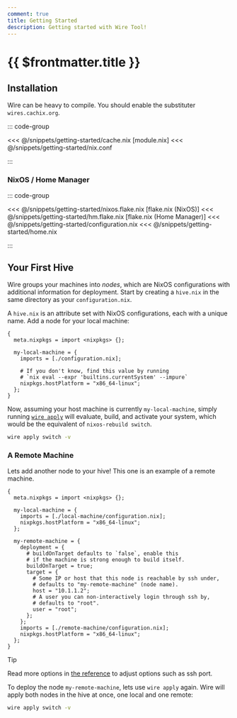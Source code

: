 ```yaml
---
comment: true
title: Getting Started
description: Getting started with Wire Tool!
---
```


# {{ $frontmatter.title }}

## Installation

Wire can be heavy to compile. You should enable the substituter `wires.cachix.org`.

::: code-group

<<< @/snippets/getting-started/cache.nix [module.nix]
<<< @/snippets/getting-started/nix.conf

:::

### NixOS / Home Manager

::: code-group

<<< @/snippets/getting-started/nixos.flake.nix [flake.nix (NixOS)]
<<< @/snippets/getting-started/hm.flake.nix [flake.nix (Home Manager)]
<<< @/snippets/getting-started/configuration.nix
<<< @/snippets/getting-started/home.nix

:::

## Your First Hive

Wire groups your machines into _nodes_, which are NixOS configurations with
additional information for deployment. Start by creating a `hive.nix` in the same directory as your
`configuration.nix`.

A `hive.nix` is an attribute set with NixOS configurations, each with a unique
name. Add a node for your local machine:

```nix:line-numbers [hive.nix]
{
  meta.nixpkgs = import <nixpkgs> {};

  my-local-machine = {
    imports = [./configuration.nix];

    # If you don't know, find this value by running
    # `nix eval --expr 'builtins.currentSystem' --impure`
    nixpkgs.hostPlatform = "x86_64-linux";
  };
}
```

Now, assuming your host machine is currently `my-local-machine`, simply running
[`wire apply`](/reference/cli.html#wire-apply) will evaluate, build, and
activate your system, which would be the equivalent of `nixos-rebuild switch`.

```sh
wire apply switch -v
```

### A Remote Machine

Lets add another node to your hive! This one is an example of a remote machine.

```nix:line-numbers [hive.nix]
{
  meta.nixpkgs = import <nixpkgs> {};

  my-local-machine = {
    imports = [./local-machine/configuration.nix];
    nixpkgs.hostPlatform = "x86_64-linux";
  };

  my-remote-machine = {
    deployment = {
      # buildOnTarget defaults to `false`, enable this
      # if the machine is strong enough to build itself.
      buildOnTarget = true;
      target = {
        # Some IP or host that this node is reachable by ssh under,
        # defaults to "my-remote-machine" (node name).
        host = "10.1.1.2";
        # A user you can non-interactively login through ssh by,
        # defaults to "root".
        user = "root";
      };
    };
    imports = [./remote-machine/configuration.nix];
    nixpkgs.hostPlatform = "x86_64-linux";
  };
}
```

> [!TIP]
> Read more options in [the reference](/reference/module#deployment-target) to adjust options such as
> ssh port.

To deploy the node `my-remote-machine`, lets use `wire apply` again. Wire will
apply both nodes in the hive at once, one local and one remote:

```sh
wire apply switch -v
```
